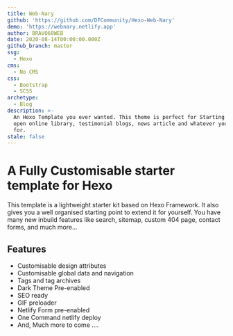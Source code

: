 ```yaml
---
title: Web-Nary
github: 'https://github.com/DFCommunity/Hexo-Web-Nary'
demo: 'https://webnary.netlify.app'
author: BRAVO68WEB
date: 2020-08-14T00:00:00.000Z
github_branch: master
ssg:
  - Hexo
cms:
  - No CMS
css:
  - Bootstrap
  - SCSS
archetype:
  - Blog
description: >-
  An Hexo Template you ever wanted. This theme is perfect for Starting an Blog,
  open online library, testimonial blogs, news article and whatever you need it
  for.
stale: false
---
```


# A Fully Customisable starter template for Hexo

This template is a lightweight starter kit based on Hexo Framework. It also gives you a well organised starting point to extend it for yourself.​
You have many new inbuild features like search, sitemap, custom 404 page, contact forms, and much more...

## Features

  * Customisable design attributes
  * Customisable global data and navigation
  * Tags and tag archives
  * Dark Theme Pre-enabled
  * SEO ready
  * GIF preloader
  * Netlify Form pre-enabled
  * One Command netlify deploy
  * And, Much more to come ....
